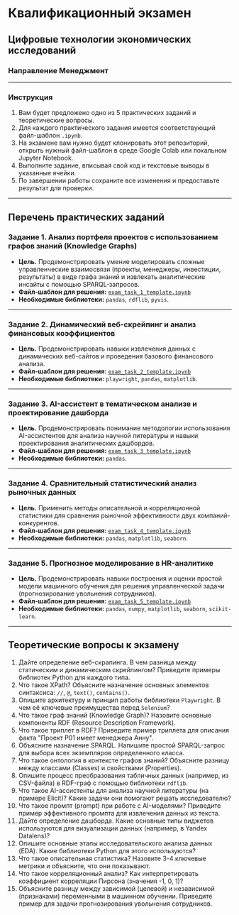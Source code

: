 # Квалификационный экзамен
## Цифровые технологии экономических исследований
### Направление Менеджмент

---

### Инструкция

1.  Вам будет предложено одно из 5 практических заданий и теоретические вопросы.
2.  Для каждого практического задания имеется соответствующий файл-шаблон `.ipynb`.
3.  На экзамене вам нужно будет клонировать этот репозиторий, открыть нужный файл-шаблон в среде Google Colab или локальном Jupyter Notebook.
4.  Выполните задание, вписывая свой код и текстовые выводы в указанные ячейки.
5.  По завершении работы сохраните все изменения и предоставьте результат для проверки.

---

## Перечень практических заданий

### Задание 1. Анализ портфеля проектов с использованием графов знаний (Knowledge Graphs)

*   **Цель.** Продемонстрировать умение моделировать сложные управленческие взаимосвязи (проекты, менеджеры, инвестиции, результаты) в виде графа знаний и извлекать аналитические инсайты с помощью SPARQL-запросов.
*   **Файл-шаблон для решения:** [`exam_task_1_template.ipynb`](https://github.com/BosenkoTM/Digital-technologies-for-economic-research/blob/main/exam/2025/exam_task_1_template.ipynb)
*   **Необходимые библиотеки:** `pandas`, `rdflib`, `pyvis`.

---

### Задание 2. Динамический веб-скрейпинг и анализ финансовых коэффициентов

*   **Цель.** Продемонстрировать навыки извлечения данных с динамических веб-сайтов и проведения базового финансового анализа.
*   **Файл-шаблон для решения:** [`exam_task_2_template.ipynb`](https://github.com/BosenkoTM/Digital-technologies-for-economic-research/blob/main/exam/2025/exam_task_2_template.ipynb)
*   **Необходимые библиотеки:** `playwright`, `pandas`, `matplotlib`.

---

### Задание 3. AI-ассистент в тематическом анализе и проектирование дашборда

*   **Цель.** Продемонстрировать понимание методологии использования AI-ассистентов для анализа научной литературы и навыки проектирования аналитических дашбордов.
*   **Файл-шаблон для решения:** [`exam_task_3_template.ipynb`](https://github.com/BosenkoTM/Digital-technologies-for-economic-research/blob/main/exam/2025/exam_task_3_template.ipynb)
*   **Необходимые библиотеки:** `pandas`.

---

### Задание 4. Сравнительный статистический анализ рыночных данных

*   **Цель.** Применить методы описательной и корреляционной статистики для сравнения рыночной эффективности двух компаний-конкурентов.
*   **Файл-шаблон для решения:** [`exam_task_4_template.ipynb`](https://github.com/BosenkoTM/Digital-technologies-for-economic-research/blob/main/exam/2025/exam_task_4_template.ipynb)
*   **Необходимые библиотеки:** `pandas`, `matplotlib`, `seaborn`.

---

### Задание 5. Прогнозное моделирование в HR-аналитике

*   **Цель.** Продемонстрировать навыки построения и оценки простой модели машинного обучения для решения управленческой задачи (прогнозирование увольнения сотрудников).
*   **Файл-шаблон для решения:** [`exam_task_5_template.ipynb`](https://github.com/BosenkoTM/Digital-technologies-for-economic-research/blob/main/exam/2025/exam_task_5_template.ipynb)
*   **Необходимые библиотеки:** `pandas`, `numpy`, `matplotlib`, `seaborn`, `scikit-learn`.

---

## Теоретические вопросы к экзамену

1.  Дайте определение веб-скрапинга. В чем разница между статическим и динамическим скрейпингом? Приведите примеры библиотек Python для каждого типа.
2.  Что такое XPath? Объясните назначение основных элементов синтаксиса: `//`, `@`, `text()`, `contains()`.
3.  Опишите архитектуру и принцип работы библиотеки `Playwright`. В чем её ключевые преимущества перед `Selenium`?
4.  Что такое граф знаний (Knowledge Graph)? Назовите основные компоненты RDF (Resource Description Framework).
5.  Что такое триплет в RDF? Приведите пример триплета для описания факта "Проект P01 имеет менеджера Анну".
6.  Объясните назначение SPARQL. Напишите простой SPARQL-запрос для выбора всех экземпляров определенного класса.
7.  Что такое онтология в контексте графов знаний? Объясните разницу между классами (Classes) и свойствами (Properties).
8.  Опишите процесс преобразования табличных данных (например, из CSV-файла) в RDF-граф с помощью библиотеки `rdflib`.
9.  Что такое AI-ассистенты для анализа научной литературы (на примере Elicit)? Какие задачи они помогают решать исследователю?
10. Что такое промпт (prompt) при работе с AI-моделями? Приведите пример эффективного промпта для извлечения данных из текста.
11. Дайте определение дашборда. Какие основные типы виджетов используются для визуализации данных (например, в Yandex Datalens)?
12. Опишите основные этапы исследовательского анализа данных (EDA). Какие библиотеки Python для этого используются?
13. Что такое описательная статистика? Назовите 3-4 ключевые метрики и объясните, что они показывают.
14. Что такое корреляционный анализ? Как интерпретировать коэффициент корреляции Пирсона (значения -1, 0, 1)?
15. Объясните разницу между зависимой (целевой) и независимой (признаками) переменными в машинном обучении. Приведите пример для задачи прогнозирования увольнения сотрудников.

